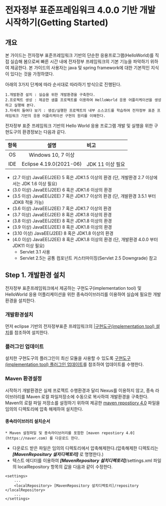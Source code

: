 # 전자정부 표준프레임워크 4.0.0 기반 개발 시작하기(Getting Started)

## 개요

본 가이드는 전자정부 표준프레임워크 기반의 단순한 응용프로그램(HelloWorld)를 직접 실습해 봄으로써 빠른 시간 내에 전자정부 프레임워크의 기본 기능을 파악하기 위하여 제공한다. 본 가이드의 사용자는 java 및 spring framework에 대한 기본적인 지식이 있다는 것을 가정하였다.

아래의 3가지 단계에 따라 순서대로 따라하기 방식으로 진행된다.

    1.개발환경 설치 : 실습을 위한 개발환경을 구축한다.
    2.프로젝트 생성 : 제공한 샘플 프로젝트를 이용하여 HelloWorld 응용 어플리케이션을 생성하고 실행해 본다.
    3.자세히 들여다 보기 : 생성/실행한 프로젝트의 내부 소스코드를 학습하여 전자정부 표준 프레임워크 기반의 응용 어플리케이션 구현의 원리를 이해한다.

전자정부 표준 프레임워크 기반의 Hello World 응용 프로그램 개발 및 실행을 위한 구현도구의 환경정보는 다음과 같다.

| 항목 |          설명           | 비고             |
| :--: | :---------------------: | :--------------- |
|  OS  |   Windows 10, 7 이상    |                  |
| IDE  | Eclipse 4.19.0(2021-06) | JDK 11 이상 필요 |

- (2.7 이상) JavaEE(J2EE) 5 혹은 JDK1.5 이상의 환경 (단, 개발환경 2.7 이상에서는 JDK 1.6 이상 필요)
- (3.0 이상) JavaEE(J2EE) 6 혹은 JDK1.6 이상의 환경
- (3.5 이상) JavaEE(J2EE) 7 혹은 JDK1.7 이상의 환경 (단, 개발환경 3.5.1 부터 JDK8 적용 가능)
- (3.6 이상) JavaEE(J2EE) 7 혹은 JDK1.7 이상의 환경
- (3.7 이상) JavaEE(J2EE) 8 혹은 JDK1.8 이상의 환경
- (3.8 이상) JavaEE(J2EE) 8 혹은 JDK1.8 이상의 환경
- (3.9 이상) JavaEE(J2EE) 8 혹은 JDK1.8 이상의 환경
- (3.10 이상) JavaEE(J2EE) 8 혹은 JDK1.8 이상의 환경
- (4.0 이상) JavaEE(J2EE) 8 혹은 JDK1.8 이상의 환경 (단, 개발환경 4.0.0 부터 JDK11 이상 필요)
  - Servlet 3.1 사용
  - Servlet 2.5는 공통 컴포넌트 커스터마이징(Servlet 2.5 Downgrade) 참고

## Step 1. 개발환경 설치

전자정부 표준프레임워크에서 제공하는 구현도구(implementation tool) 및 HelloWorld 응용 어플리케이션을 위한 종속라이브러리를 이용하여 실습에 필요한 개발환경을 설치한다.

### 개발환경설치

먼저 eclipse 기반의 전자정부표준 프레임워크의 [|구현도구(implementation tool) 설치](https://naver.com)를 참조하여 설치한다.

### 플러그인 업데이트

설치한 구현도구의 플러그인이 최신 모듈을 사용할 수 있도록 [구현도구(implementation tool) 플러그인 업데이트](https://naver.com)를 참조하여 업데이트를 수행한다.

### Maven 환경설정

시작하기 개발환경은 실제 프로젝트 수행환경과 달리 Nexus를 이용하지 않고, 종속 라이브러리를 Maven 로컬 파일저장소에 수동으로 복사하여 개발환경을 구축한다.
Maven의 로컬 파일 저장소를 설정하기 위하여 제공한 [maven repostiory 4.0](https://naver.com) 파일을 임의의 디렉토리에 압축 해제하여 설치한다.

#### 종속라이브러리 설치순서

    * Maven 설정파일 및 종속라이브러리를 포함한 [maven repostiory 4.0](https://naver.com) 를 다운로드 한다.

- 다운로드 받은 파일은 임의의 디렉토리에서 압축해제한다.(압축해제한 디렉토리는 **_[MavenRepository 설치디렉토리]_** 로 명명한다.)
- 텍스트 에디터를 이용하여 **_[MavenRepository 설치디렉토리]_**/settings.xml 파일의 localRepository 항목의 값을 다음과 같이 수정한다.

```
<settings>
    ...
    <localRepository> [MavenRepository 설치디렉토리]/repository </localRepository>
    ...
</settings>
```
